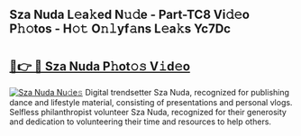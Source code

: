 ## Sza Nuda L𝚎a𝚔ed N𝚞𝚍e - Part-TC8 Vi𝚍𝚎o P𝚑𝚘tos - H𝚘𝚝 O𝚗𝚕yf𝚊ns L𝚎a𝚔s Yc7Dc

# <h2><a href="http://kf33ua0.oniu.top/?m=Sza+Nuda">🔗👉 🔴 Sza Nuda P𝚑ot𝚘𝚜 V𝚒d𝚎o</a></h2>

[![Sza Nuda Nu𝚍e𝚜](https://i.imgur.com/0qMVB7G.gif)](http://kf33ua0.oniu.top/?m=Sza+Nuda)
Digital trendsetter Sza Nuda, recognized for publishing dance and lifestyle material, consisting of presentations and personal vlogs. Selfless philanthropist volunteer Sza Nuda, recognized for their generosity and dedication to volunteering their time and resources to help others.  
